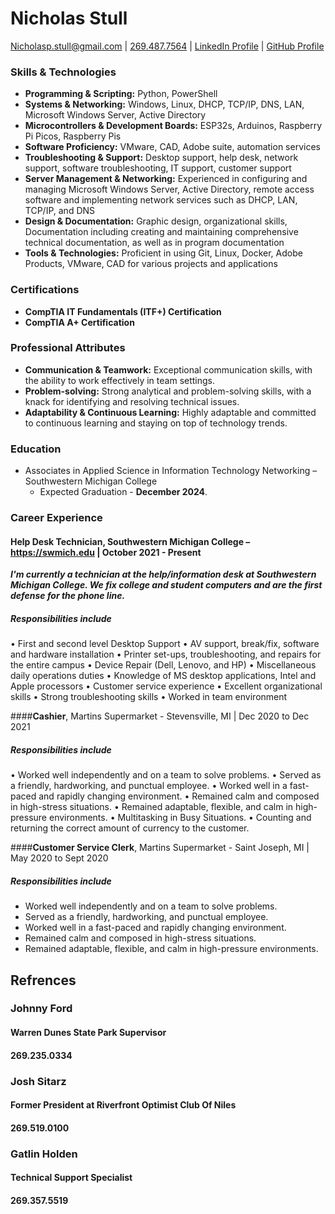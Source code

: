 # Nicholas Stull
[Nicholasp.stull@gmail.com](mailto:nicholasp.stull@gmail.com) | [269.487.7564]("tel:2694877564") | [LinkedIn Profile](https://www.linkedin.com/in/nicholasp-stull) | [GitHub Profile](https://www.github.com/tinkernerd)

### Skills & Technologies

- **Programming & Scripting:** Python, PowerShell
- **Systems & Networking:** Windows, Linux, DHCP, TCP/IP, DNS, LAN, Microsoft Windows Server, Active Directory
- **Microcontrollers & Development Boards:** ESP32s, Arduinos, Raspberry Pi Picos, Raspberry Pis
- **Software Proficiency:** VMware, CAD, Adobe suite, automation services
- **Troubleshooting & Support:** Desktop support, help desk, network support, software troubleshooting, IT support, customer support
- **Server Management & Networking:** Experienced in configuring and managing Microsoft Windows Server, Active Directory, remote access software and implementing network services such as DHCP, LAN, TCP/IP, and DNS
- **Design & Documentation:** Graphic design, organizational skills, Documentation including creating and maintaining comprehensive technical documentation, as well as in program documentation
- **Tools & Technologies:** Proficient in using Git, Linux, Docker, Adobe Products, VMware, CAD for various projects and applications

### Certifications

- **CompTIA IT Fundamentals (ITF+) Certification**
- **CompTIA A+ Certification**

### Professional Attributes

- **Communication & Teamwork:** Exceptional communication skills, with the ability to work effectively in team settings.
- **Problem-solving:** Strong analytical and problem-solving skills, with a knack for identifying and resolving technical issues.
- **Adaptability & Continuous Learning:** Highly adaptable and committed to continuous learning and staying on top of technology trends.

### Education
- Associates in Applied Science in Information Technology Networking – Southwestern Michigan College 
	- Expected Graduation - **December 2024**.

<div style="page-break-after: always;"></div>

### Career Experience
#### **Help Desk Technician**, Southwestern Michigan College – https://swmich.edu | October 2021 - Present
***I'm currently a technician at the help/information desk at Southwestern Michigan College. We fix college and student computers and are the first defense for the phone line.***
##### Responsibilities include
• First and second level Desktop Support
• AV support, break/fix, software and hardware installation
• Printer set-ups, troubleshooting, and repairs for the entire campus
• Device Repair (Dell, Lenovo, and HP)
• Miscellaneous daily operations duties
• Knowledge of MS desktop applications, Intel and Apple processors
• Customer service experience
• Excellent organizational skills
• Strong troubleshooting skills
• Worked in team environment

####**Cashier**, Martins Supermarket - Stevensville, MI | Dec 2020 to Dec 2021
##### Responsibilities include
• Worked well independently and on a team to solve problems.
• Served as a friendly, hardworking, and punctual employee.
• Worked well in a fast-paced and rapidly changing environment.
• Remained calm and composed in high-stress situations.
• Remained adaptable, flexible, and calm in high-pressure environments.
• Multitasking in Busy Situations.
• Counting and returning the correct amount of currency to the customer.

####**Customer Service Clerk**, Martins Supermarket - Saint Joseph, MI | May 2020 to Sept 2020
##### Responsibilities include
* Worked well independently and on a team to solve problems.
* Served as a friendly, hardworking, and punctual employee.
* Worked well in a fast-paced and rapidly changing environment.
* Remained calm and composed in high-stress situations.
* Remained adaptable, flexible, and calm in high-pressure environments.

## Refrences

### Johnny Ford
#### Warren Dunes State Park Supervisor
#### 269.235.0334
### Josh Sitarz
#### Former President at Riverfront Optimist Club Of Niles
#### 269.519.0100
### Gatlin Holden
#### Technical Support Specialist
#### 269.357.5519
